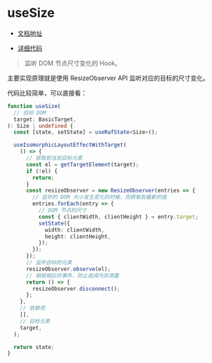 # useSize

- [文档地址](https://ahooks.js.org/zh-CN/hooks/use-size)

- [详细代码](https://github.com/GpingFeng/hooks/blob/guangping%2Fread-code/packages/hooks/src/useSize/index.ts)

> 监听 DOM 节点尺寸变化的 Hook。

主要实现原理就是使用 ResizeObserver API 监听对应的目标的尺寸变化。

代码比较简单，可以直接看：

```ts
function useSize(
  // 目标 DOM
  target: BasicTarget,
): Size | undefined {
  const [state, setState] = useRafState<Size>();

  useIsomorphicLayoutEffectWithTarget(
    () => {
      // 获取到当前目标元素
      const el = getTargetElement(target);
      if (!el) {
        return;
      }
      const resizeObserver = new ResizeObserver(entries => {
        // 监听的 DOM 大小发生变化的时候，则获取到最新的值
        entries.forEach(entry => {
          // DOM 节点的尺寸
          const { clientWidth, clientHeight } = entry.target;
          setState({
            width: clientWidth,
            height: clientHeight,
          });
        });
      });
      // 监听目标的元素
      resizeObserver.observe(el);
      // 销毁相应的事件，防止造成内存泄露
      return () => {
        resizeObserver.disconnect();
      };
    },
    // 依赖项
    [],
    // 目标元素
    target,
  );

  return state;
}
```
